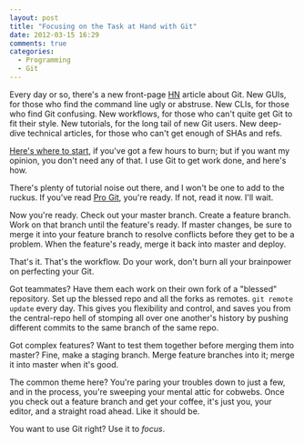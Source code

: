 ```yaml
---
layout: post
title: "Focusing on the Task at Hand with Git"
date: 2012-03-15 16:29
comments: true
categories: 
  - Programming
  - Git
---
```


Every day or so, there's a new front-page [HN](http://news.ycombinator.com)
article about Git. New GUIs, for those who find the command line ugly or
abstruse. New CLIs, for those who find Git confusing. New workflows, for those
who can't quite get Git to fit their style. New tutorials, for the long tail of
new Git users. New deep-dive technical articles, for those who can't get enough
of SHAs and refs.

[Here's where to start](http://www.hnsearch.com/search#request/submissions&q=git&sortby=points+desc),
if you've got a few hours to burn; but if you want my opinion, you don't need
any of that. I use Git to get work done, and here's how.

<!-- more -->

There's plenty of tutorial noise out there, and I won't be one to add to the
ruckus. If you've read [Pro Git](http://progit.org/book/), you're ready. If not,
read it now. I'll wait.

Now you're ready. Check out your master branch. Create a feature branch. Work on
that branch until the feature's ready. If master changes, be sure to merge it
into your feature branch to resolve conflicts before they get to be a problem.
When the feature's ready, merge it back into master and deploy.

That's it. That's the workflow. Do your work, don't burn all your brainpower on
perfecting your Git.

Got teammates? Have them each work on their own fork of a "blessed" repository.
Set up the blessed repo and all the forks as remotes. `git remote update` every
day. This gives you flexibility and control, and saves you from the central-repo
hell of stomping all over one another's history by pushing different commits to
the same branch of the same repo.

Got complex features? Want to test them together before merging them into
master? Fine, make a staging branch. Merge feature branches into it; merge it
into master when it's good.

The common theme here? You're paring your troubles down to just a few, and in
the process, you're sweeping your mental attic for cobwebs. Once you check out a
feature branch and get your coffee, it's just you, your editor, and a straight
road ahead. Like it should be.

You want to use Git right? Use it to _focus_.
